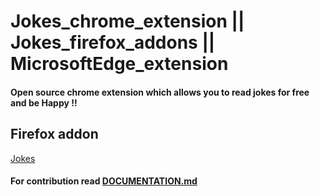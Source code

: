 # Jokes_chrome_extension || Jokes_firefox_addons || MicrosoftEdge_extension
#### Open source chrome extension which allows you to read jokes for free and be Happy !!
## Firefox addon 
[Jokes](https://addons.mozilla.org/en-US/firefox/addon/read-jokes/)
#### For contribution read [DOCUMENTATION.md](https://github.com/Himanshunitrr/Jokes_chrome_extension/blob/master/CONTRIBUTION.md)
